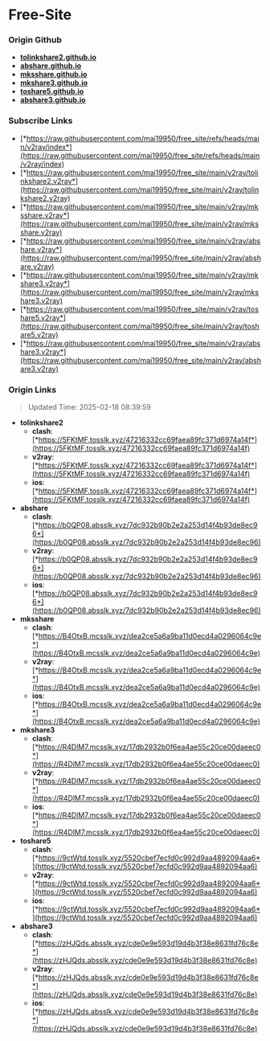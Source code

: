 # Free-Site

### Origin Github

- [**tolinkshare2.github.io**](https://github.com/tolinkshare2/tolinkshare2.github.io)
- [**abshare.github.io**](https://github.com/abshare/abshare.github.io)
- [**mksshare.github.io**](https://github.com/mksshare/mksshare.github.io)
- [**mkshare3.github.io**](https://github.com/mkshare3/mkshare3.github.io)
- [**toshare5.github.io**](https://github.com/toshare5/toshare5.github.io)
- [**abshare3.github.io**](https://github.com/abshare3/abshare3.github.io)

### Subscribe Links

- [*https://raw.githubusercontent.com/mai19950/free_site/refs/heads/main/v2ray/index*](https://raw.githubusercontent.com/mai19950/free_site/refs/heads/main/v2ray/index)
- [*https://raw.githubusercontent.com/mai19950/free_site/main/v2ray/tolinkshare2.v2ray*](https://raw.githubusercontent.com/mai19950/free_site/main/v2ray/tolinkshare2.v2ray)
- [*https://raw.githubusercontent.com/mai19950/free_site/main/v2ray/mksshare.v2ray*](https://raw.githubusercontent.com/mai19950/free_site/main/v2ray/mksshare.v2ray)
- [*https://raw.githubusercontent.com/mai19950/free_site/main/v2ray/abshare.v2ray*](https://raw.githubusercontent.com/mai19950/free_site/main/v2ray/abshare.v2ray)
- [*https://raw.githubusercontent.com/mai19950/free_site/main/v2ray/mkshare3.v2ray*](https://raw.githubusercontent.com/mai19950/free_site/main/v2ray/mkshare3.v2ray)
- [*https://raw.githubusercontent.com/mai19950/free_site/main/v2ray/toshare5.v2ray*](https://raw.githubusercontent.com/mai19950/free_site/main/v2ray/toshare5.v2ray)
- [*https://raw.githubusercontent.com/mai19950/free_site/main/v2ray/abshare3.v2ray*](https://raw.githubusercontent.com/mai19950/free_site/main/v2ray/abshare3.v2ray)

### Origin Links

> Updated Time: 2025-02-18 08:39:59

- **tolinkshare2**
  - **clash**: [*https://5FKtMF.tosslk.xyz/47216332cc69faea89fc371d6974a14f*](https://5FKtMF.tosslk.xyz/47216332cc69faea89fc371d6974a14f)
  - **v2ray**: [*https://5FKtMF.tosslk.xyz/47216332cc69faea89fc371d6974a14f*](https://5FKtMF.tosslk.xyz/47216332cc69faea89fc371d6974a14f)
  - **ios**: [*https://5FKtMF.tosslk.xyz/47216332cc69faea89fc371d6974a14f*](https://5FKtMF.tosslk.xyz/47216332cc69faea89fc371d6974a14f)
- **abshare**
  - **clash**: [*https://b0QP08.absslk.xyz/7dc932b90b2e2a253d14f4b93de8ec96*](https://b0QP08.absslk.xyz/7dc932b90b2e2a253d14f4b93de8ec96)
  - **v2ray**: [*https://b0QP08.absslk.xyz/7dc932b90b2e2a253d14f4b93de8ec96*](https://b0QP08.absslk.xyz/7dc932b90b2e2a253d14f4b93de8ec96)
  - **ios**: [*https://b0QP08.absslk.xyz/7dc932b90b2e2a253d14f4b93de8ec96*](https://b0QP08.absslk.xyz/7dc932b90b2e2a253d14f4b93de8ec96)
- **mksshare**
  - **clash**: [*https://B4OtxB.mcsslk.xyz/dea2ce5a6a9ba11d0ecd4a0296064c9e*](https://B4OtxB.mcsslk.xyz/dea2ce5a6a9ba11d0ecd4a0296064c9e)
  - **v2ray**: [*https://B4OtxB.mcsslk.xyz/dea2ce5a6a9ba11d0ecd4a0296064c9e*](https://B4OtxB.mcsslk.xyz/dea2ce5a6a9ba11d0ecd4a0296064c9e)
  - **ios**: [*https://B4OtxB.mcsslk.xyz/dea2ce5a6a9ba11d0ecd4a0296064c9e*](https://B4OtxB.mcsslk.xyz/dea2ce5a6a9ba11d0ecd4a0296064c9e)
- **mkshare3**
  - **clash**: [*https://R4DlM7.mcsslk.xyz/17db2932b0f6ea4ae55c20ce00daeec0*](https://R4DlM7.mcsslk.xyz/17db2932b0f6ea4ae55c20ce00daeec0)
  - **v2ray**: [*https://R4DlM7.mcsslk.xyz/17db2932b0f6ea4ae55c20ce00daeec0*](https://R4DlM7.mcsslk.xyz/17db2932b0f6ea4ae55c20ce00daeec0)
  - **ios**: [*https://R4DlM7.mcsslk.xyz/17db2932b0f6ea4ae55c20ce00daeec0*](https://R4DlM7.mcsslk.xyz/17db2932b0f6ea4ae55c20ce00daeec0)
- **toshare5**
  - **clash**: [*https://9ctWtd.tosslk.xyz/5520cbef7ecfd0c992d9aa4892094aa6*](https://9ctWtd.tosslk.xyz/5520cbef7ecfd0c992d9aa4892094aa6)
  - **v2ray**: [*https://9ctWtd.tosslk.xyz/5520cbef7ecfd0c992d9aa4892094aa6*](https://9ctWtd.tosslk.xyz/5520cbef7ecfd0c992d9aa4892094aa6)
  - **ios**: [*https://9ctWtd.tosslk.xyz/5520cbef7ecfd0c992d9aa4892094aa6*](https://9ctWtd.tosslk.xyz/5520cbef7ecfd0c992d9aa4892094aa6)
- **abshare3**
  - **clash**: [*https://zHJQds.absslk.xyz/cde0e9e593d19d4b3f38e8631fd76c8e*](https://zHJQds.absslk.xyz/cde0e9e593d19d4b3f38e8631fd76c8e)
  - **v2ray**: [*https://zHJQds.absslk.xyz/cde0e9e593d19d4b3f38e8631fd76c8e*](https://zHJQds.absslk.xyz/cde0e9e593d19d4b3f38e8631fd76c8e)
  - **ios**: [*https://zHJQds.absslk.xyz/cde0e9e593d19d4b3f38e8631fd76c8e*](https://zHJQds.absslk.xyz/cde0e9e593d19d4b3f38e8631fd76c8e)
